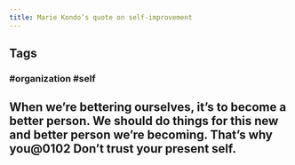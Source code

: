 ```yaml
---
title: Marie Kondo’s quote on self-improvement
---
```


## Tags
### #organization #self
## When we’re bettering ourselves, it’s to become a better person. We should do things for this new and better person we’re becoming. That’s why you@0102 Don’t trust your present self.
